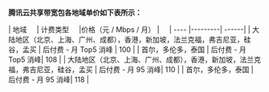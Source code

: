 **腾讯云共享带宽包各地域单价如下表所示：**
<style>
   table th:nth-of-type(2){
  width:200px;
  }
    table th:nth-of-type(3){
  width:200px;
  }
  </style>

| 地域      | 计费类型      |价格（元 / Mbps / 月） |     
| ---- |---------| ------| 
| 大陆地区（北京、上海、广州、成都），香港，新加坡，法兰克福，弗吉尼亚，硅谷，孟买 | 后付费 - 月 Top5 消峰 | 100  |
| 首尔，多伦多，泰国  | 后付费 - 月 Top5 消峰|  108 |
| 大陆地区（北京、上海、广州、成都），香港，新加坡，法兰克福，弗吉尼亚，硅谷，孟买  | 后付费 - 月 95 消峰|  110 |
| 首尔，多伦多，泰国  | 后付费 - 月 95 消峰|  118 |
